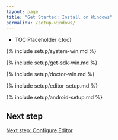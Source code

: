```yaml
---
layout: page
title: "Get Started: Install on Windows"
permalink: /setup-windows/
---
```


* TOC Placeholder
{:toc}

{% include setup/system-win.md %}

{% include setup/get-sdk-win.md %}

{% include setup/doctor-win.md %}

{% include setup/editor-setup.md %}

{% include setup/android-setup.md %}

## Next step

[Next step: Configure Editor](/get-started/editor/)
